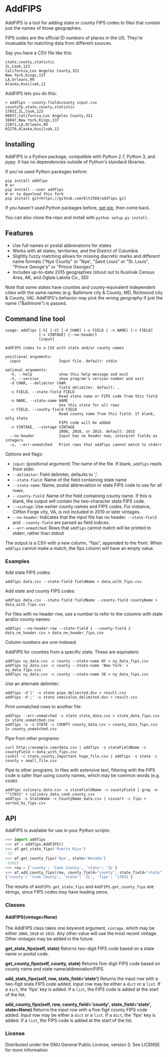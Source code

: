 # AddFIPS

AddFIPS is a tool for adding state or county FIPS codes to files that contain just the names of those geographies.

FIPS codes are the official ID numbers of places in the US. They're invaluable for matching data from different sources.

Say you have a CSV file like this:

```
state,county,statistic
IL,Cook,123
California,Los Angeles County,321
New York,Kings,137
LA,Orleans,99
Alaska,Kusilvak,12
```

AddFIPS lets you do this:
```
> addfips --county-field=county input.csv
countyfp,state,county,statistic
17031,IL,Cook,123
06037,California,Los Angeles County,321
36047,New York,Kings,137
22071,LA,Orleans,99
02270,Alaska,Kusilvak,12
```

## Installing

AddFIPS is a Python package, compatible with Python 2.7, Python 3, and pypy. It has no dependencies outside of Python's standard libraries.

If you've used Python packages before:
```
pip install addfips
# or
pip install --user addfips
# or to download this fork
pip install git+https://github.com/blt2589/addfips.git
```

If you haven't used Python packages before, [get pip](http://pip.readthedocs.org/en/stable/installing/), then come back.

You can also clone the repo and install with `python setup.py install`.

## Features

* Use full names or postal abbrevations for states
* Works with all states, territories, and the District of Columbia
* Slightly fuzzy matching allows for missing diacretic marks and different name formats ("Nye County" or "Nye', "Saint Louis" or "St. Louis", "Prince George's" or "Prince Georges")
* Includes up-to-date 2015 geographies (shout out to Kusilvak Census Area, AK, and Oglala Lakota Co., SD)

Note that some states have counties and county-equivalent independent cities with the same names (e.g. Baltimore city & County, MD, Richmond city & County, VA). AddFIPS's behavior may pick the wrong geography if just the name ("Baltimore") is passed.

## Command line tool
````
usage: addfips [-h] [-V] [-d CHAR] (-s FIELD | -n NAME) [-c FIELD]
               [-v VINTAGE] [--no-header]
               [input]

AddFIPS codes to a CSV with state and/or county names

positional arguments:
  input                 Input file. default: stdin

optional arguments:
  -h, --help            show this help message and exit
  -V, --version         show program's version number and exit
  -d CHAR, --delimiter CHAR
                        field delimiter. default: ,
  -s FIELD, --state-field FIELD
                        Read state name or FIPS code from this field
  -n NAME, --state-name NAME
                        Use this state for all rows
  -c FIELD, --county-field FIELD
                        Read county name from this field. If blank, only state
                        FIPS code will be added
  -v VINTAGE, --vintage VINTAGE
                        2000, 2010, or 2015. default: 2015
  --no-header           Input has no header now, interpret fields as integers
  -u, --err-unmatched   Print rows that addfips cannot match to stderr
````

Options and flags:
* `input`: (positional argument) The name of the file. If blank, `addfips` reads from stdin.
* `--delimiter`: Field delimiter, defaults to ','.
* `--state-field`: Name of the field containing state name
* `--state-name`: Name, postal abbreviation or state FIPS code to use for all rows.
* `--county-field`: Name of the field containing county name. If this is blank, the output will contain the two-character state FIPS code.
* `--vintage`: Use earlier county names and FIPS codes. For instance, Clifton Forge city, VA, is not included in 2010 or later vintages.
* `--no-header`: Indicates that the input file has no header. `--state-field` and `--county-field` are parsed as field indices.
* `--err-unmatched`: Rows that `addfips` cannot match will be printed to stderr, rather than stdout

The output is a CSV with a new column, "fips", appended to the front. When `addfips` cannot make a match, the fips column will have an empty value.

### Examples

Add state FIPS codes:
````
addfips data.csv --state-field fieldName > data_with_fips.csv
````

Add state and county FIPS codes:
````
addfips data.csv --state-field fieldName --county-field countyName > data_with_fips.csv
````

For files with no header row, use a number to refer to the columns with state and/or county names:
```
addfips --no-header-row --state-field 1 --county-field 2 data_no_header.csv > data_no_header_fips.csv
```

Column numbers are one-indexed.

AddFIPS for counties from a specific state. These are equivalent:
```
addfips ny_data.csv -c county --state-name NY > ny_data_fips.csv
addfips ny_data.csv -c county --state-name 'New York' > ny_data_fips.csv
addfips ny_data.csv -c county --state-name 36 > ny_data_fips.csv
```

Use an alternate delimiter:
```
addfips -d'|' -s state pipe_delimited.dsv > result.csv
addfips -d';' -s state semicolon_delimited.dsv > result.csv
```

Print unmatched rows to another file:
```
addfips --err-unmatched -s state state_data.csv > state_data_fips.csv 2> state_unmatched.csv
addfips -u -s STATE -c COUNTY county_data.csv > county_data_fips.csv 2> county_unmatched.csv
```

Pipe from other programs:
````
curl http://example.com/data.csv | addfips -s stateFieldName -c countyField > data_with_fips.csv
csvkit -c state,county,important huge_file.csv | addfips -s state -c county > small_file.csv
````

Pipe to other programs. In files with extensive text, filtering with the FIPS code is safer than using county names, which may be common words (e.g. cook):
````
addfips culinary_data.csv -s stateFieldName -c countyField | grep -e "^17031" > culinary_data_cook_county.csv
addfips -s StateName -c CountyName data.csv | csvsort -c fips > sorted_by_fips.csv
````

## API

AddFIPS is available for use in your Python scripts:
````python
>>> import addfips
>>> af = addfips.AddFIPS()
>>> af.get_state_fips('Puerto Rico')
'72'
>>> af.get_county_fips('Nye', state='Nevada')
'32023'
>>> row = {'county': 'Cook County', 'state': 'IL'}
>>> af.add_county_fips(row, county_field="county", state_field="state")
{'county': 'Cook County', 'state': 'IL', 'fips': '17031'}
````

The results of `AddFIPS.get_state_fips` and `AddFIPS.get_county_fips` are strings, since FIPS codes may have leading zeros.

### Classes

#### AddFIPS(vintage=None)

The AddFIPS class takes one keyword argument, `vintage`, which may be either `2000`, `2010` or `2015`. Any other value will use the most recent vintage. Other vintages may be added in the future.

__get_state_fips(self, state)__
Returns two-digit FIPS code based on  a state name or postal code.

__get_county_fips(self, county, state)__
Returns five-digit FIPS code based on county name and state name/abbreviation/FIPS.

__add_state_fips(self, row, state_field='state')__
Returns the input row with a two-figit state FIPS code added.
Input row may be either a `dict` or a `list`. If a `dict`, the 'fips' key is added. If a `list`, the FIPS code is added at the start of the list.

__add_county_fips(self, row, county_field='county', state_field='state', state=None)__
Returns the input row with a five-figit county FIPS code added.
Input row may be either a `dict` or a `list`. If a `dict`, the 'fips' key is added. If a `list`, the FIPS code is added at the start of the list.

### License
Distributed under the GNU General Public License, version 3. See LICENSE for more information.
